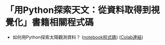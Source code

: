 # 「用Python探索天文：從資料取得到視覺化」書籍相關程式碼

* 如何用Python探索太陽觀測資料？ ([notebook程式碼](https://github.com/YihaoSu/exploring-astronomy-with-python-from-data-query-to-visualization/blob/main/notebooks/sun.ipynb)) ([Colab連結](https://colab.research.google.com/github/YihaoSu/exploring-astronomy-with-python-from-data-query-to-visualization/blob/main/notebooks/sun.ipynb))